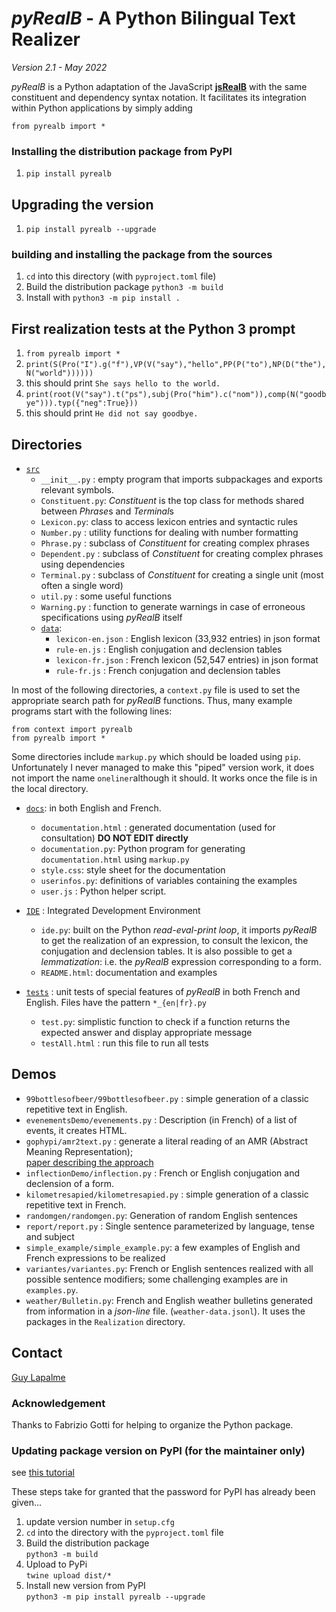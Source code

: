 # *pyRealB* - A Python Bilingual Text Realizer

*Version 2.1 - May 2022*

*pyRealB* is a Python adaptation of the JavaScript [**jsRealB**](http://rali.iro.umontreal.ca/jsRealB) 
with the same constituent and dependency syntax notation. 
It facilitates its integration within Python applications by simply adding

	from pyrealb import *


### Installing the distribution package from PyPI

1. `pip install pyrealb`

## Upgrading the version 

1. `pip install pyrealb --upgrade`

### building and installing the package from the sources

1. `cd` into this directory (with `pyproject.toml` file) 
2. Build the distribution package `python3 -m build`
3. Install with `python3 -m pip install .`

## First realization tests at the Python 3 prompt

1. `from pyrealb import *` 
2. `print(S(Pro("I").g("f"),VP(V("say"),"hello",PP(P("to"),NP(D("the"),N("world"))))))`
3. this should print `She says hello to the world.`
4. `print(root(V("say").t("ps"),subj(Pro("him").c("nom")),comp(N("goodbye"))).typ({"neg":True}))`
5. this should print `He did not say goodbye.`

## Directories

* [`src`](./src)
    * `__init__.py` : empty program that imports subpackages and exports relevant symbols. 
    * `Constituent.py`: *Constituent* is the top class for methods shared between *Phrase*s and *Terminal*s 
    * `Lexicon.py`: class to access lexicon entries and syntactic rules
    * `Number.py` : utility functions for dealing with number formatting
    * `Phrase.py` : subclass of *Constituent* for creating complex phrases
    * `Dependent.py` : subclass of *Constituent* for creating complex phrases using dependencies
    * `Terminal.py` : subclass of *Constituent* for creating a single unit (most often a single word)
    * `util.py`  : some useful functions
    * `Warning.py` : function to generate warnings in case of erroneous specifications using *pyRealB* itself
    * [`data`](./src/pyrealb/data):
        * `lexicon-en.json` : English lexicon (33,932 entries) in json format
        * `rule-en.js` : English conjugation and declension tables
        * `lexicon-fr.json` : French lexicon (52,547 entries) in json format
        * `rule-fr.js` : French conjugation and declension tables 

In most of the following directories, a `context.py` file is used to set the appropriate search path for  *pyRealB* functions. Thus, many example programs start with the following lines:

    from context import pyrealb
    from pyrealb import *

Some directories include `markup.py` which should be loaded using `pip`. Unfortunately I never managed to make this "piped" version work, it does not import the name `oneliner`although it should. It works once the file is in the local directory.

* [`docs`](./docs): in both English and French. 
    * `documentation.html` : generated documentation (used for consultation) **DO NOT EDIT directly**
    * `documentation.py`: Python program for generating `documentation.html` using `markup.py`
    * `style.css`: style sheet for the documentation
    * `userinfos.py`: definitions of variables containing the examples
    * `user.js`  : Python helper script.
    
* [`IDE`](./IDE) : Integrated Development Environment 
	* `ide.py`: built on the Python *read-eval-print loop*, it imports *pyRealB* to get the realization of an expression, to consult the lexicon, the conjugation and declension tables. It is also possible to get a *lemmatization*: i.e. the *pyRealB* expression corresponding to a form.
	* `README.html`: documentation and examples

* [`tests`](./tests) : unit tests of special features of *pyRealB* in both French and English. Files have the pattern `*_{en|fr}.py`
	* `test.py`: simplistic function to check if a function returns the expected answer and display appropriate message
	* `testAll.html` : run this file to run all tests

## Demos

* `99bottlesofbeer/99bottlesofbeer.py` : simple generation of a classic repetitive text in English.
* `evenementsDemo/evenements.py` : Description (in French) of a list of events, it creates HTML.
* `gophypi/amr2text.py` : generate a literal reading of an AMR (Abstract Meaning Representation);  
                          [paper describing the approach](gophypi/Doc/GoPhiPy.pdf) 
* `inflectionDemo/inflection.py` : French or English conjugation and declension of a form.
* `kilometresapied/kilometresapied.py` : simple generation of a classic repetitive text in French.
* `randomgen/randomgen.py`: Generation of random English sentences
* `report/report.py` : Single sentence parameterized by language, tense and subject
* `simple_example/simple_example.py`: a few examples of English and French expressions to be realized
* `variantes/variantes.py`: French or English sentences realized with all possible sentence modifiers; some challenging examples are in `examples.py`.
* `weather/Bulletin.py`: French and English weather bulletins generated from information in a *json-line* file. (`weather-data.jsonl`). It uses the packages in the `Realization` directory.

## Contact
[Guy Lapalme](http://rali.iro.umontreal.ca/lapalme)

### Acknowledgement
Thanks to Fabrizio Gotti for helping to organize the Python package.

### Updating package version on PyPI (for the maintainer only)

see [this tutorial](https://packaging.python.org/en/latest/tutorials/packaging-projects/)

These steps take for granted that the password for PyPI has already been given...

1. update version number in `setup.cfg`
2. `cd` into the directory with the `pyproject.toml` file 
3. Build the distribution package  
       `python3 -m build`
4. Upload to PyPi  
      `twine upload dist/*`
5. Install new version from PyPI  
    `python3 -m pip install pyrealb --upgrade`
